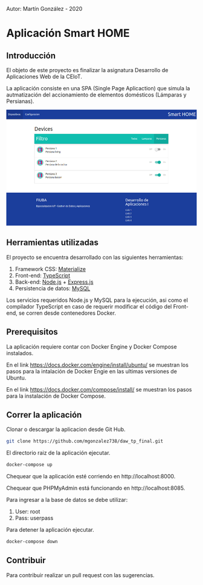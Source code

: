 Autor: Martín González - 2020

# Aplicación Smart HOME

## Introducción

El objeto de este proyecto es finalizar la asignatura Desarrollo de Aplicaciones Web de la CEIoT.

La aplicación consiste en una SPA (Single Page Aplicaction) que simula la autmatización del  accionamiento de elementos domésticos (Lámparas y Persianas).

![Aplicacion Smart HOME](/doc/appFiltro.jpg?raw=true "Smart HOME")

## Herramientas utilizadas

El proyecto se encuentra desarrollado con las siguientes herramientas:

1. Framework CSS: [Materialize](https://materializecss.com/)
2. Front-end: [TypeScript](https://www.typescriptlang.org/)
3. Back-end: [Node.js](https://nodejs.org/en/) + [Express.js](https://expressjs.com/)
4. Persistencia de datos: [MySQL](https://www.mysql.com/)

Los servicios requeridos Node.js y MySQL para la ejecución, asi como el compilador TypeScript en caso de requerir modificar el código del Front-end, se corren desde contenedores Docker.

## Prerequisitos

La aplicación requiere contar con Docker Engine y Docker Compose instalados.

En el link https://docs.docker.com/engine/install/ubuntu/ se muestran los pasos para la intalación de Docker Engie en las ultimas versiones de Ubuntu. 

En el link https://docs.docker.com/compose/install/ se muestran los pasos para la instalación de Docker Compose.


## Correr la aplicación

Clonar o descargar la aplicacion desde Git Hub.

```sh
git clone https://github.com/mgonzalez738/daw_tp_final.git
```

El directorio raiz de la aplicación ejecutar.
```sh
docker-compose up
```

Chequear que la aplicación esté corriendo en http://localhost:8000.

Chequear que PHPMyAdmin está funcionando en http://localhost:8085.

Para ingresar a la base de datos se debe utilizar: 
1. User: root 
2. Pass: userpass

Para detener la aplicación ejecutar.
```sh
docker-compose down
```

## Contribuir
Para contribuir realizar un pull request con las sugerencias.


